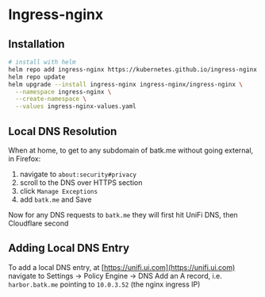 # Ingress-nginx

## Installation

```bash
# install with helm
helm repo add ingress-nginx https://kubernetes.github.io/ingress-nginx
helm repo update
helm upgrade --install ingress-nginx ingress-nginx/ingress-nginx \
  --namespace ingress-nginx \
  --create-namespace \
  --values ingress-nginx-values.yaml
```

## Local DNS Resolution

When at home, to get to any subdomain of batk.me without going external, in Firefox:

1. navigate to `about:security#privacy`
2. scroll to the DNS over HTTPS section
3. click `Manage Exceptions`
4. add `batk.me` and Save

Now for any DNS requests to `batk.me` they will first hit UniFi DNS, then Cloudflare second

## Adding Local DNS Entry

To add a local DNS entry, at [https://unifi.ui.com](https://unifi.ui.com) navigate to Settings -> Policy Engine -> DNS
Add an A record, i.e. `harbor.batk.me` pointing to `10.0.3.52` (the nginx ingress IP)

